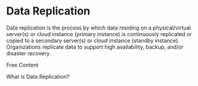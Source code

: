 # Data Replication

Data replication is the process by which data residing on a physical/virtual server(s) or cloud instance (primary instance) is continuously replicated or copied to a secondary server(s) or cloud instance (standby instance). Organizations replicate data to support high availability, backup, and/or disaster recovery.

<ResourceGroupTitle>Free Content</ResourceGroupTitle>

<BadgeLink badgeText='Watch' href='https://youtu.be/fUrKt-AQYtE'>What is Data Replication?</BadgeLink>
